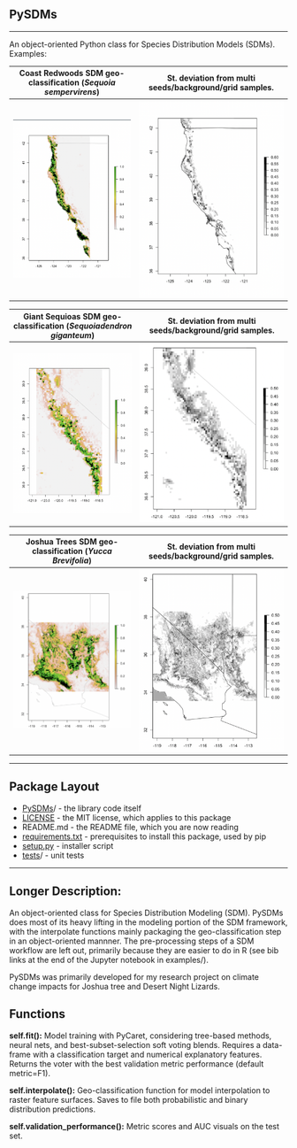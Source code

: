 ## PySDMs

---

An object-oriented Python class for Species Distribution Models (SDMs). Examples:

**Coast Redwoods** SDM geo-classification (*Sequoia sempervirens*) | St. deviation from multi seeds/background/grid samples. 
:---------------------------------:|:----------------------------------------:
![](examples/coast_redwoods/curr-cr.png) | ![](examples/coast_redwoods/current-sd.png)

**Giant Sequioas** SDM geo-classification (*Sequoiadendron giganteum*) | St. deviation from multi seeds/background/grid samples.
:---------------------------------:|:----------------------------------------:
![](examples/giant_sequoias/curr-gs.png) | ![](examples/giant_sequoias/curr-sd.png)

**Joshua Trees** SDM geo-classification (*Yucca Brevifolia*) | St. deviation from multi seeds/background/grid samples. 
:---------------------------------:|:----------------------------------------:
![](examples/joshua_trees/curr-jtree.png) | ![](examples/joshua_trees/curr-sd2.png)

---

## Package Layout

* [PySDMs](https://github.com/daniel-furman/PySDMs/tree/main/src/PySDMs)/ - the library code itself
* [LICENSE](https://github.com/daniel-furman/PySDMs/blob/main/LICENSE) - the MIT license, which applies to this package
* README.md - the README file, which you are now reading
* [requirements.txt](https://github.com/daniel-furman/PySDMs/blob/main/requirements.txt) - prerequisites to install this package, used by pip
* [setup.py](https://github.com/daniel-furman/PySDMs/blob/main/setup.py) - installer script
* [tests](https://github.com/daniel-furman/PySDMs/tree/main/test)/ - unit tests

---

## Longer Description:

An object-oriented class for Species Distribution Modeling (SDM).
    PySDMs does most of its heavy lifting in the modeling portion of the
    SDM framework, with the interpolate functions mainly packaging
    the geo-classification step in an object-oriented mannner. The pre-processing
    steps of a SDM workflow are left out, primarily because they are easier to
    do in R (see bib links at the end of the Jupyter notebook in examples/).

PySDMs was primarily developed for my research project on climate change
    impacts for Joshua tree and Desert Night Lizards.

Functions
-------

   **self.fit():** Model training with PyCaret, considering tree-based
        methods, neural nets, and best-subset-selection soft voting blends.
        Requires a data-frame with a classification target and numerical
        explanatory features. Returns the voter with the best validation
        metric performance (default metric=F1).

   **self.interpolate():** Geo-classification function for model interpolation to
        raster feature surfaces. Saves to file both probabilistic and binary
        distribution predictions.

   **self.validation_performance():** Metric scores and AUC visuals on the test set.

